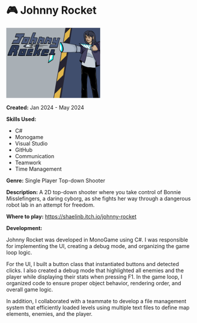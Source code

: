 # 🎮 Johnny Rocket
<img src="Images/Johnny Rocket Logo.png" alt="Johnny Rocket Logo" width = 250>

**Created:** Jan 2024 - May 2024

**Skills Used:** 
- C#
- Monogame
- Visual Studio
- GitHub
- Communication
- Teamwork
- Time Management

**Genre:** Single Player Top-down Shooter

**Description:** A 2D top-down shooter where you take control of Bonnie Misslefingers, a daring cyborg, as she fights her way through a dangerous robot lab in an attempt for freedom.

**Where to play:**  <a href="https://shaelinb.itch.io/johnny-rocket">https://shaelinb.itch.io/johnny-rocket</a>

**Development:**

Johnny Rocket was developed in MonoGame using C#. I was responsible for implementing the UI, creating a debug mode, and organizing the game loop logic.

For the UI, I built a button class that instantiated buttons and detected clicks. I also created a debug mode that highlighted all enemies and the player while displaying their stats when pressing F1. In the game loop, I organized code to ensure proper object behavior, rendering order, and overall game logic.

In addition, I collaborated with a teammate to develop a file management system that efficiently loaded levels using multiple text files to define map elements, enemies, and the player.
